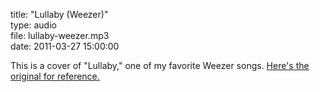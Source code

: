 title: "Lullaby (Weezer)"  
type: audio  
file: lullaby-weezer.mp3  
date: 2011-03-27 15:00:00

This is a cover of "Lullaby," one of my favorite Weezer songs. [Here's the original for reference.][hyp]

  [hyp]: http://hypem.com/#!/item/xe6w/Weezer-Lullaby
